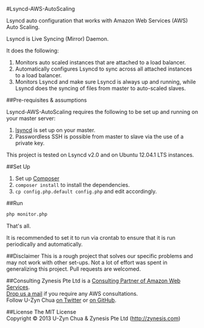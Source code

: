 #Lsyncd-AWS-AutoScaling

Lsyncd auto configuration that works with Amazon Web Services (AWS) Auto Scaling.

Lsyncd is Live Syncing (Mirror) Daemon.

It does the following:

1. Monitors auto scaled instances that are attached to a load balancer.
2. Automatically configures Lsyncd to sync across all attached instances to a load balancer.
3. Monitors Lsyncd and make sure Lsyncd is always up and running, while Lsyncd does the syncing of files from master to auto-scaled slaves.

##Pre-requisites & assumptions

Lsyncd-AWS-AutoScaling requires the following to be set up and running on your master server:

1. [lsyncd](https://github.com/axkibe/lsyncd) is set up on your master.
1. Passwordless SSH is possible from master to slave via the use of a private key.

This project is tested on Lsyncd v2.0 and on Ubuntu 12.04.1 LTS instances.

##Set Up

1. Set up [Composer](http://getcomposer.org/)
1. `composer install` to install the dependencies.
1. `cp config.php.default config.php` and edit accordingly.

##Run

```bash
php monitor.php
```

That's all.

It is recommended to set it to run via crontab to ensure that it is run periodically and automatically.

##Disclaimer
This is a rough project that solves our specific problems and may not work with other set-ups. Not a lot of effort was spent in generalizing this project. Pull requests are welcomed.

##Consulting
Zynesis Pte Ltd is a [Consulting Partner of Amazon Web Services](https://aws.amazon.com/solution-providers/si/zynesis-consulting).   
[Drop us a mail](mailto:nihao@zynesis.com) if you require any AWS consultations.  
Follow U-Zyn Chua [on Twitter](http://twitter.com/uzyn) or [on GitHub](http://github.com/uzyn).

##License
The MIT License  
Copyright © 2013 U-Zyn Chua & Zynesis Pte Ltd (http://zynesis.com)